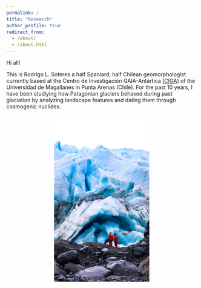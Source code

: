 ```yaml
---
permalink: /
title: "Research"
author_profile: true
redirect_from: 
  - /about/
  - /about.html
---
```


Hi all!

This is Rodrigo L. Soteres a half Spaniard, half Chilean geomorphologist currently based at the Centro de Investigación GAIA-Antártica [(CIGA)](http://www.umag.cl/gaiaantartica/) of the Universidad de Magallanes in Punta Arenas (Chile). For the past 10 years, I have been studiying how Patagonian glaciers behaved during past glaciation by analyzing landscape features and dating them through cosmogenic nuclides.

<!-- El código siguiente es para subir imágenes, ajustar su tamaño y centrarlas. Se basa en HTML, no markdown -->
<div style="text-align: center;"> 
    <img src="images/Fouque_front.jpg" alt="Ventisquero Fouqué, Isla Hoste" style="width:50%; height:auto;">
</div>
